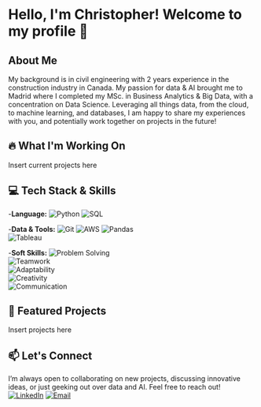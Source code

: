 # Hello, I'm Christopher! Welcome to my profile 👋

## About Me
My background is in civil engineering with 2 years experience in the construction industry in Canada. My passion for data & AI brought me to Madrid where I completed my MSc. in Business Analytics & Big Data, with a concentration on Data Science. Leveraging all things data, from the cloud, to machine learning, and databases, I am happy to share my experiences with you, and potentially work together on projects in the future! 

## 🔥 What I'm Working On
Insert current projects here

## 💻 Tech Stack & Skills 
-**Language:**
![Python](https://img.shields.io/badge/-Python-3776AB?style=flat&logo=Python&logoColor=white)
![SQL](https://img.shields.io/badge/-SQL-4479A1?style=flat&logo=sql&logoColor=white)

-**Data & Tools:**
![Git](https://img.shields.io/badge/-Git-F05032?style=flat&logo=Git&logoColor=white)
![AWS](https://img.shields.io/badge/Amazon%20AWS-232F3E?style=for-the-badge&logo=amazon-aws&logoColor=white)
![Pandas](https://img.shields.io/badge/Pandas-150458?style=for-the-badge&logo=pandas&logoColor=white)  
![Tableau](https://img.shields.io/badge/Tableau-E97627?style=for-the-badge&logo=tableau&logoColor=white)  

-**Soft Skills:**
![Problem Solving](https://img.shields.io/badge/Problem%20Solving-FF5733?style=for-the-badge)  
![Teamwork](https://img.shields.io/badge/Teamwork-4CAF50?style=for-the-badge)  
![Adaptability](https://img.shields.io/badge/Adaptability-008080?style=for-the-badge)  
![Creativity](https://img.shields.io/badge/Creativity-FF9800?style=for-the-badge)  
![Communication](https://img.shields.io/badge/Communication-9C27B0?style=for-the-badge)  

## 📌 Featured Projects
Insert projects here 

## 📫 Let's Connect
I’m always open to collaborating on new projects, discussing innovative ideas, or just geeking out over data and AI. Feel free to reach out!
[![LinkedIn](https://img.shields.io/badge/-LinkedIn-0077B5?style=flat&logo=LinkedIn&logoColor=white)](https://linkedin.com/in/christopherstephan)
[![Email](https://img.shields.io/badge/-Email-D14836?style=flat&logo=Gmail&logoColor=white)](mailto:christopherstephan.cs@gmail.com)

